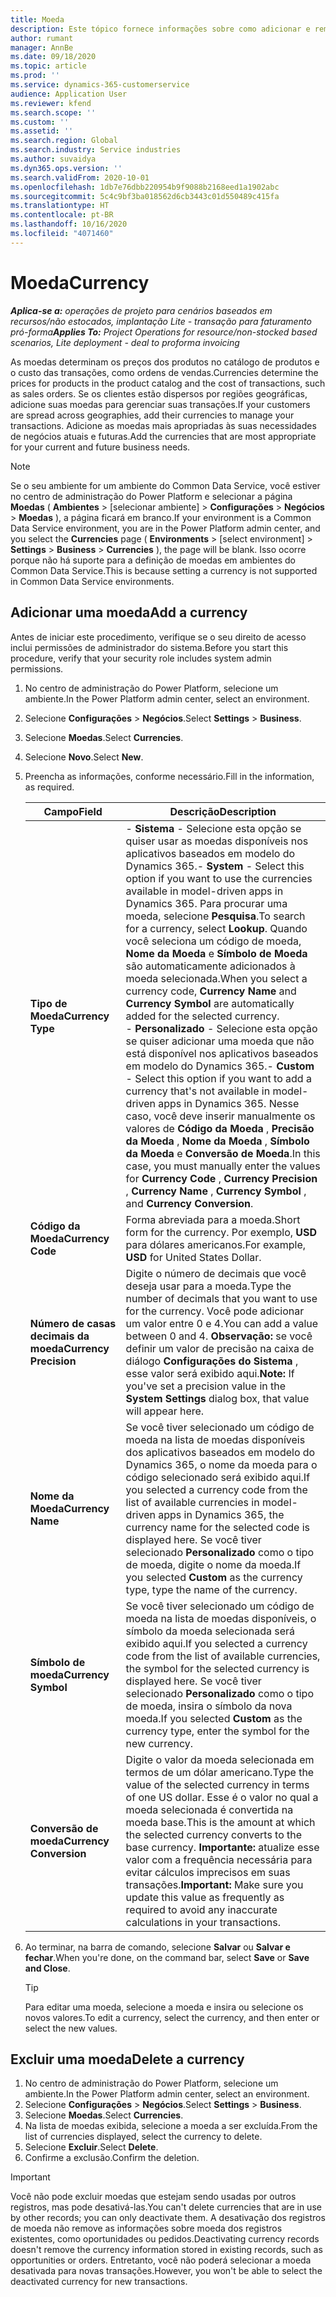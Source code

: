 ```yaml
---
title: Moeda
description: Este tópico fornece informações sobre como adicionar e remover tipos de moeda no Project Operations.
author: rumant
manager: AnnBe
ms.date: 09/18/2020
ms.topic: article
ms.prod: ''
ms.service: dynamics-365-customerservice
audience: Application User
ms.reviewer: kfend
ms.search.scope: ''
ms.custom: ''
ms.assetid: ''
ms.search.region: Global
ms.search.industry: Service industries
ms.author: suvaidya
ms.dyn365.ops.version: ''
ms.search.validFrom: 2020-10-01
ms.openlocfilehash: 1db7e76dbb220954b9f9088b2168eed1a1902abc
ms.sourcegitcommit: 5c4c9bf3ba018562d6cb3443c01d550489c415fa
ms.translationtype: HT
ms.contentlocale: pt-BR
ms.lasthandoff: 10/16/2020
ms.locfileid: "4071460"
---
```

# <a name="currency"></a><span data-ttu-id="03e18-103">Moeda</span><span class="sxs-lookup"><span data-stu-id="03e18-103">Currency</span></span>

<span data-ttu-id="03e18-104">_**Aplica-se a:** operações de projeto para cenários baseados em recursos/não estocados, implantação Lite - transação para faturamento pró-forma_</span><span class="sxs-lookup"><span data-stu-id="03e18-104">_**Applies To:** Project Operations for resource/non-stocked based scenarios, Lite deployment - deal to proforma invoicing_</span></span>

<span data-ttu-id="03e18-105">As moedas determinam os preços dos produtos no catálogo de produtos e o custo das transações, como ordens de vendas.</span><span class="sxs-lookup"><span data-stu-id="03e18-105">Currencies determine the prices for products in the product catalog and the cost of transactions, such as sales orders.</span></span> <span data-ttu-id="03e18-106">Se os clientes estão dispersos por regiões geográficas, adicione suas moedas para gerenciar suas transações.</span><span class="sxs-lookup"><span data-stu-id="03e18-106">If your customers are spread across geographies, add their currencies to manage your transactions.</span></span> <span data-ttu-id="03e18-107">Adicione as moedas mais apropriadas às suas necessidades de negócios atuais e futuras.</span><span class="sxs-lookup"><span data-stu-id="03e18-107">Add the currencies that are most appropriate for your current and future business needs.</span></span>  

> [!NOTE]
> <span data-ttu-id="03e18-108">Se o seu ambiente for um ambiente do Common Data Service, você estiver no centro de administração do Power Platform e selecionar a página **Moedas** ( **Ambientes** > [selecionar ambiente] > **Configurações** > **Negócios** > **Moedas** ), a página ficará em branco.</span><span class="sxs-lookup"><span data-stu-id="03e18-108">If your environment is a Common Data Service environment, you are in the Power Platform admin center, and you select the **Currencies** page ( **Environments** > [select environment] > **Settings** > **Business** > **Currencies** ), the page will be blank.</span></span> <span data-ttu-id="03e18-109">Isso ocorre porque não há suporte para a definição de moedas em ambientes do Common Data Service.</span><span class="sxs-lookup"><span data-stu-id="03e18-109">This is because setting a currency is not supported in Common Data Service environments.</span></span>

## <a name="add-a-currency"></a><span data-ttu-id="03e18-110">Adicionar uma moeda</span><span class="sxs-lookup"><span data-stu-id="03e18-110">Add a currency</span></span>  
<span data-ttu-id="03e18-111">Antes de iniciar este procedimento, verifique se o seu direito de acesso inclui permissões de administrador do sistema.</span><span class="sxs-lookup"><span data-stu-id="03e18-111">Before you start this procedure, verify that your security role includes system admin permissions.</span></span> 

1. <span data-ttu-id="03e18-112">No centro de administração do Power Platform, selecione um ambiente.</span><span class="sxs-lookup"><span data-stu-id="03e18-112">In the Power Platform admin center, select an environment.</span></span> 
2. <span data-ttu-id="03e18-113">Selecione **Configurações** > **Negócios**.</span><span class="sxs-lookup"><span data-stu-id="03e18-113">Select **Settings** > **Business**.</span></span>
3. <span data-ttu-id="03e18-114">Selecione **Moedas**.</span><span class="sxs-lookup"><span data-stu-id="03e18-114">Select **Currencies**.</span></span>  
4. <span data-ttu-id="03e18-115">Selecione **Novo**.</span><span class="sxs-lookup"><span data-stu-id="03e18-115">Select **New**.</span></span>  
5. <span data-ttu-id="03e18-116">Preencha as informações, conforme necessário.</span><span class="sxs-lookup"><span data-stu-id="03e18-116">Fill in the information, as required.</span></span>  


   |          <span data-ttu-id="03e18-117">Campo</span><span class="sxs-lookup"><span data-stu-id="03e18-117">Field</span></span>          |                                                                                                                                                                                                                                                                                                                                                                            <span data-ttu-id="03e18-118">Descrição</span><span class="sxs-lookup"><span data-stu-id="03e18-118">Description</span></span>                                                                                                                                                                                                                                                                                                                                                                            |
   |-------------------------|-------------------------------------------------------------------------------------------------------------------------------------------------------------------------------------------------------------------------------------------------------------------------------------------------------------------------------------------------------------------------------------------------------------------------------------------------------------------------------------------------------------------------------------------------------------------------------------------------------------------------------------------------------------------------------------------------------------------------------------------------------------------|
   |    <span data-ttu-id="03e18-119">**Tipo de Moeda**</span><span class="sxs-lookup"><span data-stu-id="03e18-119">**Currency Type**</span></span>    | <span data-ttu-id="03e18-120">- **Sistema** - Selecione esta opção se quiser usar as moedas disponíveis nos aplicativos baseados em modelo do Dynamics 365.</span><span class="sxs-lookup"><span data-stu-id="03e18-120">- **System** - Select this option if you want to use the currencies available in model-driven apps in Dynamics 365.</span></span> <span data-ttu-id="03e18-121">Para procurar uma moeda, selecione **Pesquisa**.</span><span class="sxs-lookup"><span data-stu-id="03e18-121">To search for a currency,  select **Lookup**.</span></span> <span data-ttu-id="03e18-122">Quando você seleciona um código de moeda, **Nome da Moeda** e **Símbolo de Moeda** são automaticamente adicionados à moeda selecionada.</span><span class="sxs-lookup"><span data-stu-id="03e18-122">When you select a currency code, **Currency Name** and **Currency Symbol** are automatically added for the selected currency.</span></span><br /><span data-ttu-id="03e18-123">- **Personalizado** - Selecione esta opção se quiser adicionar uma moeda que não está disponível nos aplicativos baseados em modelo do Dynamics 365.</span><span class="sxs-lookup"><span data-stu-id="03e18-123">- **Custom** - Select this option if you want to add a currency that's not available in model-driven apps in Dynamics 365.</span></span> <span data-ttu-id="03e18-124">Nesse caso, você deve inserir manualmente os valores de **Código da Moeda** , **Precisão da Moeda** , **Nome da Moeda** , **Símbolo da Moeda** e **Conversão de Moeda**.</span><span class="sxs-lookup"><span data-stu-id="03e18-124">In this case, you must manually enter the values for **Currency Code** , **Currency Precision** , **Currency Name** , **Currency Symbol** , and **Currency Conversion**.</span></span> |
   |    <span data-ttu-id="03e18-125">**Código da Moeda**</span><span class="sxs-lookup"><span data-stu-id="03e18-125">**Currency Code**</span></span>    |                                                                                                                                                                                                                                                                                                                                            <span data-ttu-id="03e18-126">Forma abreviada para a moeda.</span><span class="sxs-lookup"><span data-stu-id="03e18-126">Short form for the currency.</span></span> <span data-ttu-id="03e18-127">Por exemplo, **USD** para dólares americanos.</span><span class="sxs-lookup"><span data-stu-id="03e18-127">For example, **USD** for United States Dollar.</span></span>                                                                                                                                                                                                                                                                                                                                            |
   | <span data-ttu-id="03e18-128">**Número de casas decimais da moeda**</span><span class="sxs-lookup"><span data-stu-id="03e18-128">**Currency Precision**</span></span>  |                                                                                                                                                                                  <span data-ttu-id="03e18-129">Digite o número de decimais que você deseja usar para a moeda.</span><span class="sxs-lookup"><span data-stu-id="03e18-129">Type the number of decimals that you want to use for the currency.</span></span>  <span data-ttu-id="03e18-130">Você pode adicionar um valor entre 0 e 4.</span><span class="sxs-lookup"><span data-stu-id="03e18-130">You can add a value between 0 and 4.</span></span> <span data-ttu-id="03e18-131">**Observação:** se você definir um valor de precisão na caixa de diálogo **Configurações do Sistema** , esse valor será exibido aqui.</span><span class="sxs-lookup"><span data-stu-id="03e18-131">**Note:**  If you've set a precision value in the **System Settings** dialog box, that value will appear here.</span></span>                                                                                                                                                                                  |
   |    <span data-ttu-id="03e18-132">**Nome da Moeda**</span><span class="sxs-lookup"><span data-stu-id="03e18-132">**Currency Name**</span></span>    |                                                                                                                                                                                                                                         <span data-ttu-id="03e18-133">Se você tiver selecionado um código de moeda na lista de moedas disponíveis dos aplicativos baseados em modelo do Dynamics 365, o nome da moeda para o código selecionado será exibido aqui.</span><span class="sxs-lookup"><span data-stu-id="03e18-133">If you selected a currency code from the list of available currencies in model-driven apps in Dynamics 365, the currency name for the selected code is displayed here.</span></span> <span data-ttu-id="03e18-134">Se você tiver selecionado **Personalizado** como o tipo de moeda, digite o nome da moeda.</span><span class="sxs-lookup"><span data-stu-id="03e18-134">If you selected **Custom** as the currency type, type the name of the currency.</span></span>                                                                                                                                                                                                                                          |
   |   <span data-ttu-id="03e18-135">**Símbolo de moeda**</span><span class="sxs-lookup"><span data-stu-id="03e18-135">**Currency Symbol**</span></span>   |                                                                                                                                                                                                                                                                      <span data-ttu-id="03e18-136">Se você tiver selecionado um código de moeda na lista de moedas disponíveis, o símbolo da moeda selecionada será exibido aqui.</span><span class="sxs-lookup"><span data-stu-id="03e18-136">If you selected a currency code from the list of available currencies, the symbol for the selected currency is displayed here.</span></span> <span data-ttu-id="03e18-137">Se você tiver selecionado **Personalizado** como o tipo de moeda, insira o símbolo da nova moeda.</span><span class="sxs-lookup"><span data-stu-id="03e18-137">If you selected **Custom** as the currency type, enter the symbol for the new currency.</span></span>                                                                                                                                                                                                                                                                       |
   | <span data-ttu-id="03e18-138">**Conversão de moeda**</span><span class="sxs-lookup"><span data-stu-id="03e18-138">**Currency Conversion**</span></span> |                                                                                                                                                                                                                                     <span data-ttu-id="03e18-139">Digite o valor da moeda selecionada em termos de um dólar americano.</span><span class="sxs-lookup"><span data-stu-id="03e18-139">Type the value of the selected currency in terms of one US dollar.</span></span> <span data-ttu-id="03e18-140">Esse é o valor no qual a moeda selecionada é convertida na moeda base.</span><span class="sxs-lookup"><span data-stu-id="03e18-140">This is the amount at which the selected currency converts to the base currency.</span></span> <span data-ttu-id="03e18-141">**Importante:** atualize esse valor com a frequência necessária para evitar cálculos imprecisos em suas transações.</span><span class="sxs-lookup"><span data-stu-id="03e18-141">**Important:**  Make sure you update this value as frequently as required to avoid any inaccurate calculations in your transactions.</span></span>                                                                                                                                                                                                                                      |


6. <span data-ttu-id="03e18-142">Ao terminar, na barra de comando, selecione **Salvar** ou **Salvar e fechar**.</span><span class="sxs-lookup"><span data-stu-id="03e18-142">When you're done, on the command bar, select **Save** or **Save and Close**.</span></span>  

   > [!TIP]
   >  <span data-ttu-id="03e18-143">Para editar uma moeda, selecione a moeda e insira ou selecione os novos valores.</span><span class="sxs-lookup"><span data-stu-id="03e18-143">To edit a currency, select the currency, and then enter or select the new values.</span></span>  

## <a name="delete-a-currency"></a><span data-ttu-id="03e18-144">Excluir uma moeda</span><span class="sxs-lookup"><span data-stu-id="03e18-144">Delete a currency</span></span>  

1. <span data-ttu-id="03e18-145">No centro de administração do Power Platform, selecione um ambiente.</span><span class="sxs-lookup"><span data-stu-id="03e18-145">In the Power Platform admin center, select an environment.</span></span> 
2. <span data-ttu-id="03e18-146">Selecione **Configurações** > **Negócios**.</span><span class="sxs-lookup"><span data-stu-id="03e18-146">Select **Settings** > **Business**.</span></span>
3. <span data-ttu-id="03e18-147">Selecione **Moedas**.</span><span class="sxs-lookup"><span data-stu-id="03e18-147">Select **Currencies**.</span></span>  
4. <span data-ttu-id="03e18-148">Na lista de moedas exibida, selecione a moeda a ser excluída.</span><span class="sxs-lookup"><span data-stu-id="03e18-148">From the list of currencies displayed, select the currency to delete.</span></span>  
5. <span data-ttu-id="03e18-149">Selecione **Excluir**.</span><span class="sxs-lookup"><span data-stu-id="03e18-149">Select **Delete**.</span></span>  
6. <span data-ttu-id="03e18-150">Confirme a exclusão.</span><span class="sxs-lookup"><span data-stu-id="03e18-150">Confirm the deletion.</span></span>  

> [!IMPORTANT]
>  <span data-ttu-id="03e18-151">Você não pode excluir moedas que estejam sendo usadas por outros registros, mas pode desativá-las.</span><span class="sxs-lookup"><span data-stu-id="03e18-151">You can't delete currencies that are in use by other records; you can only deactivate them.</span></span> <span data-ttu-id="03e18-152">A desativação dos registros de moeda não remove as informações sobre moeda dos registros existentes, como oportunidades ou pedidos.</span><span class="sxs-lookup"><span data-stu-id="03e18-152">Deactivating currency records doesn't remove the currency information stored in existing records, such as opportunities or orders.</span></span> <span data-ttu-id="03e18-153">Entretanto, você não poderá selecionar a moeda desativada para novas transações.</span><span class="sxs-lookup"><span data-stu-id="03e18-153">However, you won't be able to select the deactivated currency for new transactions.</span></span>  

